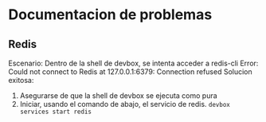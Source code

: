 # Documentacion de problemas

## Redis

Escenario: Dentro de la shell de devbox, se intenta acceder a redis-cli
Error: Could not connect to Redis at 127.0.0.1:6379: Connection refused
Solucion exitosa: 
  1. Asegurarse de que la shell de devbox se ejecuta como pura
  2. Iniciar, usando el comando de abajo, el servicio de redis.
    `devbox services start redis`
